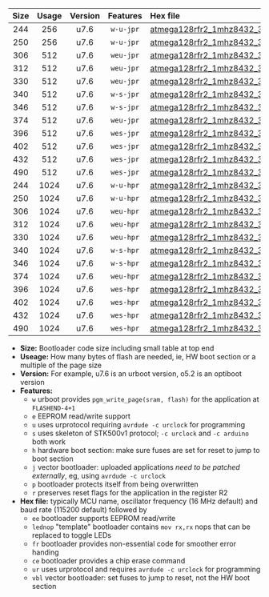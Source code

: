 |Size|Usage|Version|Features|Hex file|
|:-:|:-:|:-:|:-:|:--|
|244|256|u7.6|`w-u-jpr`|[atmega128rfr2_1mhz8432_38400bps_ur_vbl.hex](https://raw.githubusercontent.com/stefanrueger/urboot/main/atmega128rfr2_1mhz8432_38400bps_ur_vbl.hex)|
|250|256|u7.6|`w-u-jpr`|[atmega128rfr2_1mhz8432_38400bps_lednop_ur_vbl.hex](https://raw.githubusercontent.com/stefanrueger/urboot/main/atmega128rfr2_1mhz8432_38400bps_lednop_ur_vbl.hex)|
|306|512|u7.6|`weu-jpr`|[atmega128rfr2_1mhz8432_38400bps_ee_ur_vbl.hex](https://raw.githubusercontent.com/stefanrueger/urboot/main/atmega128rfr2_1mhz8432_38400bps_ee_ur_vbl.hex)|
|312|512|u7.6|`weu-jpr`|[atmega128rfr2_1mhz8432_38400bps_ee_lednop_ur_vbl.hex](https://raw.githubusercontent.com/stefanrueger/urboot/main/atmega128rfr2_1mhz8432_38400bps_ee_lednop_ur_vbl.hex)|
|330|512|u7.6|`weu-jpr`|[atmega128rfr2_1mhz8432_38400bps_ee_lednop_fr_ur_vbl.hex](https://raw.githubusercontent.com/stefanrueger/urboot/main/atmega128rfr2_1mhz8432_38400bps_ee_lednop_fr_ur_vbl.hex)|
|340|512|u7.6|`w-s-jpr`|[atmega128rfr2_1mhz8432_38400bps_vbl.hex](https://raw.githubusercontent.com/stefanrueger/urboot/main/atmega128rfr2_1mhz8432_38400bps_vbl.hex)|
|346|512|u7.6|`w-s-jpr`|[atmega128rfr2_1mhz8432_38400bps_lednop_vbl.hex](https://raw.githubusercontent.com/stefanrueger/urboot/main/atmega128rfr2_1mhz8432_38400bps_lednop_vbl.hex)|
|374|512|u7.6|`weu-jpr`|[atmega128rfr2_1mhz8432_38400bps_ee_lednop_fr_ce_ur_vbl.hex](https://raw.githubusercontent.com/stefanrueger/urboot/main/atmega128rfr2_1mhz8432_38400bps_ee_lednop_fr_ce_ur_vbl.hex)|
|396|512|u7.6|`wes-jpr`|[atmega128rfr2_1mhz8432_38400bps_ee_vbl.hex](https://raw.githubusercontent.com/stefanrueger/urboot/main/atmega128rfr2_1mhz8432_38400bps_ee_vbl.hex)|
|402|512|u7.6|`wes-jpr`|[atmega128rfr2_1mhz8432_38400bps_ee_lednop_vbl.hex](https://raw.githubusercontent.com/stefanrueger/urboot/main/atmega128rfr2_1mhz8432_38400bps_ee_lednop_vbl.hex)|
|432|512|u7.6|`wes-jpr`|[atmega128rfr2_1mhz8432_38400bps_ee_lednop_fr_vbl.hex](https://raw.githubusercontent.com/stefanrueger/urboot/main/atmega128rfr2_1mhz8432_38400bps_ee_lednop_fr_vbl.hex)|
|490|512|u7.6|`wes-jpr`|[atmega128rfr2_1mhz8432_38400bps_ee_lednop_fr_ce_vbl.hex](https://raw.githubusercontent.com/stefanrueger/urboot/main/atmega128rfr2_1mhz8432_38400bps_ee_lednop_fr_ce_vbl.hex)|
|244|1024|u7.6|`w-u-hpr`|[atmega128rfr2_1mhz8432_38400bps_ur.hex](https://raw.githubusercontent.com/stefanrueger/urboot/main/atmega128rfr2_1mhz8432_38400bps_ur.hex)|
|250|1024|u7.6|`w-u-hpr`|[atmega128rfr2_1mhz8432_38400bps_lednop_ur.hex](https://raw.githubusercontent.com/stefanrueger/urboot/main/atmega128rfr2_1mhz8432_38400bps_lednop_ur.hex)|
|306|1024|u7.6|`weu-hpr`|[atmega128rfr2_1mhz8432_38400bps_ee_ur.hex](https://raw.githubusercontent.com/stefanrueger/urboot/main/atmega128rfr2_1mhz8432_38400bps_ee_ur.hex)|
|312|1024|u7.6|`weu-hpr`|[atmega128rfr2_1mhz8432_38400bps_ee_lednop_ur.hex](https://raw.githubusercontent.com/stefanrueger/urboot/main/atmega128rfr2_1mhz8432_38400bps_ee_lednop_ur.hex)|
|330|1024|u7.6|`weu-hpr`|[atmega128rfr2_1mhz8432_38400bps_ee_lednop_fr_ur.hex](https://raw.githubusercontent.com/stefanrueger/urboot/main/atmega128rfr2_1mhz8432_38400bps_ee_lednop_fr_ur.hex)|
|340|1024|u7.6|`w-s-hpr`|[atmega128rfr2_1mhz8432_38400bps.hex](https://raw.githubusercontent.com/stefanrueger/urboot/main/atmega128rfr2_1mhz8432_38400bps.hex)|
|346|1024|u7.6|`w-s-hpr`|[atmega128rfr2_1mhz8432_38400bps_lednop.hex](https://raw.githubusercontent.com/stefanrueger/urboot/main/atmega128rfr2_1mhz8432_38400bps_lednop.hex)|
|374|1024|u7.6|`weu-hpr`|[atmega128rfr2_1mhz8432_38400bps_ee_lednop_fr_ce_ur.hex](https://raw.githubusercontent.com/stefanrueger/urboot/main/atmega128rfr2_1mhz8432_38400bps_ee_lednop_fr_ce_ur.hex)|
|396|1024|u7.6|`wes-hpr`|[atmega128rfr2_1mhz8432_38400bps_ee.hex](https://raw.githubusercontent.com/stefanrueger/urboot/main/atmega128rfr2_1mhz8432_38400bps_ee.hex)|
|402|1024|u7.6|`wes-hpr`|[atmega128rfr2_1mhz8432_38400bps_ee_lednop.hex](https://raw.githubusercontent.com/stefanrueger/urboot/main/atmega128rfr2_1mhz8432_38400bps_ee_lednop.hex)|
|432|1024|u7.6|`wes-hpr`|[atmega128rfr2_1mhz8432_38400bps_ee_lednop_fr.hex](https://raw.githubusercontent.com/stefanrueger/urboot/main/atmega128rfr2_1mhz8432_38400bps_ee_lednop_fr.hex)|
|490|1024|u7.6|`wes-hpr`|[atmega128rfr2_1mhz8432_38400bps_ee_lednop_fr_ce.hex](https://raw.githubusercontent.com/stefanrueger/urboot/main/atmega128rfr2_1mhz8432_38400bps_ee_lednop_fr_ce.hex)|

- **Size:** Bootloader code size including small table at top end
- **Useage:** How many bytes of flash are needed, ie, HW boot section or a multiple of the page size
- **Version:** For example, u7.6 is an urboot version, o5.2 is an optiboot version
- **Features:**
  + `w` urboot provides `pgm_write_page(sram, flash)` for the application at `FLASHEND-4+1`
  + `e` EEPROM read/write support
  + `u` uses urprotocol requiring `avrdude -c urclock` for programming
  + `s` uses skeleton of STK500v1 protocol; `-c urclock` and `-c arduino` both work
  + `h` hardware boot section: make sure fuses are set for reset to jump to boot section
  + `j` vector bootloader: uploaded applications *need to be patched externally*, eg, using `avrdude -c urclock`
  + `p` bootloader protects itself from being overwritten
  + `r` preserves reset flags for the application in the register R2
- **Hex file:** typically MCU name, oscillator frequency (16 MHz default) and baud rate (115200 default) followed by
  + `ee` bootloader supports EEPROM read/write
  + `lednop` "template" bootloader contains `mov rx,rx` nops that can be replaced to toggle LEDs
  + `fr` bootloader provides non-essential code for smoother error handing
  + `ce` bootloader provides a chip erase command
  + `ur` uses urprotocol and requires `avrdude -c urclock` for programming
  + `vbl` vector bootloader: set fuses to jump to reset, not the HW boot section
